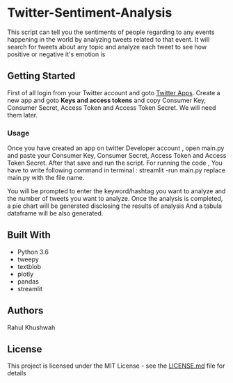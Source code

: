 # Twitter-Sentiment-Analysis

This script can tell you the sentiments of people regarding to any events happening in the world by analyzing tweets related to that event. It will search for tweets about any topic and analyze each tweet to see how positive or negative it's emotion is


## Getting Started
 
First of all login from your Twitter account and goto [Twitter Apps](https://apps.twitter.com/). Create a new app and goto __Keys and access tokens__ and copy Consumer Key, Consumer Secret, Access Token and Access Token Secret. We will need them later. 


### Usage

Once you have created an app on twitter Developer account , open main.py and paste your Consumer Key, Consumer Secret, Access Token and Access Token Secret. After that save and run the script.
For running the code , You have to write following command in terminal :
                             streamlit -run main.py
        replace main.py with the file name.
        
You will be prompted to enter the keyword/hashtag you want to analyze and the number of tweets you want to analyze. Once the analysis is completed, a pie chart will be generated disclosing the results of analysis And a tabula dataframe will be also generated.

## Built With

* Python 3.6
* tweepy
* textblob
* plotly
* pandas
* streamlit

## Authors

Rahul Khushwah

## License

This project is licensed under the MIT License - see the [LICENSE.md](https://github.com/Rahulk0/Twitter-Sentiments-Analysis/blob/main/LICENSE) file for details

